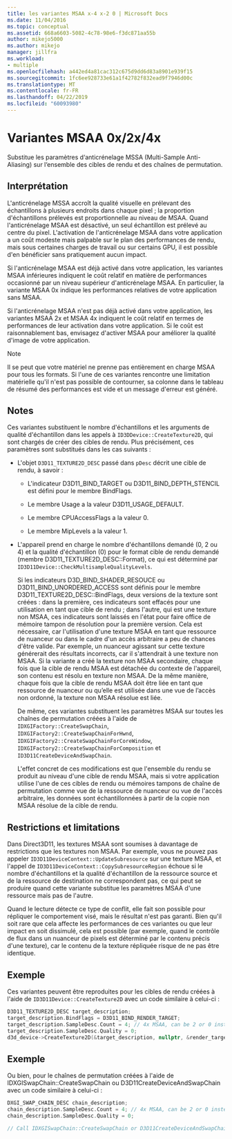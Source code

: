 ```yaml
---
title: les variantes MSAA x-4 x-2 0 | Microsoft Docs
ms.date: 11/04/2016
ms.topic: conceptual
ms.assetid: 668a6603-5082-4c78-98e6-f3dc871aa55b
author: mikejo5000
ms.author: mikejo
manager: jillfra
ms.workload:
- multiple
ms.openlocfilehash: a442ed4a81cac312c675d9dd6d83a8901e939f15
ms.sourcegitcommit: 1fc6ee928733e61a1f42782f832ead9f7946d00c
ms.translationtype: MT
ms.contentlocale: fr-FR
ms.lasthandoff: 04/22/2019
ms.locfileid: "60093980"
---
```

# <a name="0x2x4x-msaa-variants"></a>Variantes MSAA 0x/2x/4x
Substitue les paramètres d‘anticrénelage MSSA (Multi-Sample Anti-Aliasing) sur l‘ensemble des cibles de rendu et des chaînes de permutation.

## <a name="interpretation"></a>Interprétation
 L'anticrénelage MSSA accroît la qualité visuelle en prélevant des échantillons à plusieurs endroits dans chaque pixel ; la proportion d'échantillons prélevés est proportionnelle au niveau de MSAA. Quand l'anticrénelage MSAA est désactivé, un seul échantillon est prélevé au centre du pixel. L'activation de l'anticrénelage MSAA dans votre application a un coût modeste mais palpable sur le plan des performances de rendu, mais sous certaines charges de travail ou sur certains GPU, il est possible d'en bénéficier sans pratiquement aucun impact.

 Si l'anticrénelage MSAA est déjà activé dans votre application, les variantes MSAA inférieures indiquent le coût relatif en matière de performances occasionné par un niveau supérieur d'anticrénelage MSAA. En particulier, la variante MSAA 0x indique les performances relatives de votre application sans MSAA.

 Si l'anticrénelage MSAA n'est pas déjà activé dans votre application, les variantes MSAA 2x et MSAA 4x indiquent le coût relatif en termes de performances de leur activation dans votre application. Si le coût est raisonnablement bas, envisagez d'activer MSAA pour améliorer la qualité d'image de votre application.

> [!NOTE]
>  Il se peut que votre matériel ne prenne pas entièrement en charge MSAA pour tous les formats. Si l'une de ces variantes rencontre une limitation matérielle qu'il n'est pas possible de contourner, sa colonne dans le tableau de résumé des performances est vide et un message d'erreur est généré.

## <a name="remarks"></a>Notes
 Ces variantes substituent le nombre d'échantillons et les arguments de qualité d'échantillon dans les appels à `ID3DDevice::CreateTexture2D`, qui sont chargés de créer des cibles de rendu. Plus précisément, ces paramètres sont substitués dans les cas suivants :

- L'objet `D3D11_TEXTURE2D_DESC` passé dans `pDesc` décrit une cible de rendu, à savoir :

  - L'indicateur D3D11_BIND_TARGET ou D3D11_BIND_DEPTH_STENCIL est défini pour le membre BindFlags.

  - Le membre Usage a la valeur D3D11_USAGE_DEFAULT.

  - Le membre CPUAccessFlags a la valeur 0.

  - Le membre MipLevels a la valeur 1.

- L'appareil prend en charge le nombre d'échantillons demandé (0, 2 ou 4) et la qualité d'échantillon (0) pour le format cible de rendu demandé (membre D3D11_TEXTURE2D_DESC::Format), ce qui est déterminé par `ID3D11Device::CheckMultisampleQualityLevels`.

  Si les indicateurs D3D_BIND_SHADER_RESOUCE ou D3D11_BIND_UNORDERED_ACCESS sont définis pour le membre D3D11_TEXTURE2D_DESC::BindFlags, deux versions de la texture sont créées : dans la première, ces indicateurs sont effacés pour une utilisation en tant que cible de rendu ; dans l'autre, qui est une texture non MSAA, ces indicateurs sont laissés en l'état pour faire office de mémoire tampon de résolution pour la première version. Cela est nécessaire, car l'utilisation d'une texture MSAA en tant que ressource de nuanceur ou dans le cadre d'un accès arbitraire a peu de chances d'être valide. Par exemple, un nuanceur agissant sur cette texture générerait des résultats incorrects, car il s'attendrait à une texture non MSAA. Si la variante a créé la texture non MSAA secondaire, chaque fois que la cible de rendu MSAA est détachée du contexte de l'appareil, son contenu est résolu en texture non MSAA. De la même manière, chaque fois que la cible de rendu MSAA doit être liée en tant que ressource de nuanceur ou qu’elle est utilisée dans une vue de l’accès non ordonné, la texture non MSAA résolue est liée.

  De même, ces variantes substituent les paramètres MSAA sur toutes les chaînes de permutation créées à l'aide de `IDXGIFactory::CreateSwapChain`, `IDXGIFactory2::CreateSwapChainForHwnd`, `IDXGIFactory2::CreateSwapChainForCoreWindow`, `IDXGIFactory2::CreateSwapChainForComposition` et `ID3D11CreateDeviceAndSwapChain`.

  L'effet concret de ces modifications est que l'ensemble du rendu se produit au niveau d'une cible de rendu MSAA, mais si votre application utilise l'une de ces cibles de rendu ou mémoires tampons de chaîne de permutation comme vue de la ressource de nuanceur ou vue de l'accès arbitraire, les données sont échantillonnées à partir de la copie non MSAA résolue de la cible de rendu.

## <a name="restrictions-and-limitations"></a>Restrictions et limitations
 Dans Direct3D11, les textures MSAA sont soumises à davantage de restrictions que les textures non MSAA. Par exemple, vous ne pouvez pas appeler `ID3D11DeviceContext::UpdateSubresource` sur une texture MSAA, et l'appel de `ID3D11DeviceContext::CopySubresourceRegion` échoue si le nombre d'échantillons et la qualité d'échantillon de la ressource source et de la ressource de destination ne correspondent pas, ce qui peut se produire quand cette variante substitue les paramètres MSAA d'une ressource mais pas de l'autre.

 Quand le lecture détecte ce type de conflit, elle fait son possible pour répliquer le comportement visé, mais le résultat n'est pas garanti. Bien qu'il soit rare que cela affecte les performances de ces variantes ou que leur impact en soit dissimulé, cela est possible (par exemple, quand le contrôle de flux dans un nuanceur de pixels est déterminé par le contenu précis d'une texture), car le contenu de la texture répliquée risque de ne pas être identique.

## <a name="example"></a>Exemple
 Ces variantes peuvent être reproduites pour les cibles de rendu créées à l'aide de `ID3D11Device::CreateTexture2D` avec un code similaire à celui-ci :

```cpp
D3D11_TEXTURE2D_DESC target_description;
target_description.BindFlags = D3D11_BIND_RENDER_TARGET;
target_description.SampleDesc.Count = 4; // 4x MSAA, can be 2 or 0 instead
target_description.SampleDesc.Quality = 0;
d3d_device->CreateTexture2D(&target_description, nullptr, &render_target);
```

## <a name="example"></a>Exemple
 Ou bien, pour le chaînes de permutation créées à l'aide de IDXGISwapChain::CreateSwapChain ou D3D11CreateDeviceAndSwapChain avec un code similaire à celui-ci :

```cpp
DXGI_SWAP_CHAIN_DESC chain_description;
chain_description.SampleDesc.Count = 4; // 4x MSAA, can be 2 or 0 instead
chain_description.SampleDesc.Quality = 0;

// Call IDXGISwapChain::CreateSwapChain or D3D11CreateDeviceAndSwapChain, etc.
```
